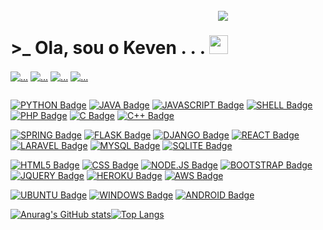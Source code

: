 <div style="display: inline-block"><br>
  <img align="right" src="https://i.giphy.com/media/RbDKaczqWovIugyJmW/giphy.webp">
  <h1>>_ Ola, sou o Keven . . . <img src="https://raw.githubusercontent.com/MartinHeinz/MartinHeinz/master/wave.gif" width="30px"></h1>

  <a href="https://github.com/keev-loop"><img align="center" alt="..." src="https://img.shields.io/badge/GitHub-100000?style=for-the-badge&logo=github&logoColor=white" ></a>
  <a href="https://www.linkedin.com/in/keven-lopes-silva"><img align="center" alt="..." src="https://img.shields.io/badge/LinkedIn-0077B5?style=for-the-badge&logo=linkedin&logoColor=white" ></a>
  <a href="https://dev.to/keev_loop"><img align="center" alt="..." src="https://img.shields.io/badge/dev.to-0A0A0A?style=for-the-badge&logo=dev.to&logoColor=white" ></a>
  <a href="https://steamcommunity.com/id/keev-loop"><img align="center" alt="..." src="https://img.shields.io/badge/Steam-000000?style=for-the-badge&logo=steam&logoColor=white" ></a>
  
</div>
  
[![PYTHON Badge](https://img.shields.io/badge/Python-3776AB?style=for-the-badge&logo=python&logoColor=white)](https://www.python.org/)
[![JAVA Badge](https://img.shields.io/badge/Java-ED8B00?style=for-the-badge&logo=java&logoColor=white)](https://www.w3schools.com/java/)
[![JAVASCRIPT Badge](https://img.shields.io/badge/JavaScript-F7DF1E?style=for-the-badge&logo=javascript&logoColor=white)](https://www.javascript.com/)
[![SHELL Badge](https://img.shields.io/badge/Shell_Script-121011?style=for-the-badge&logo=gnu-bash&logoColor=white)]()
[![PHP Badge](https://img.shields.io/badge/PHP-777BB4?style=for-the-badge&logo=php&logoColor=white)](https://www.php.net/)
[![C Badge](https://img.shields.io/badge/C-00599C?style=for-the-badge&logo=c&logoColor=white)](https://www.learn-c.org/)
[![C++ Badge](https://img.shields.io/badge/C%2B%2B-00599C?style=for-the-badge&logo=c%2B%2B&logoColor=white)](https://www.w3schools.com/CPP/)

[![SPRING Badge](https://img.shields.io/badge/Spring-6DB33F?style=for-the-badge&logo=spring&logoColor=white)](https://spring.io/)
[![FLASK Badge](https://img.shields.io/badge/Flask-000000?style=for-the-badge&logo=flask&logoColor=white)](https://flask.palletsprojects.com/)
[![DJANGO Badge](https://img.shields.io/badge/Django-092E20?style=for-the-badge&logo=django&logoColor=white)](https://www.djangoproject.com/)
[![REACT Badge](https://img.shields.io/badge/React-20232A?style=for-the-badge&logo=react&logoColor=61DAFB)](https://reactjs.org/)
[![LARAVEL Badge](https://img.shields.io/badge/Laravel-FF2D20?style=for-the-badge&logo=laravel&logoColor=white)](https://laravel.com/)
[![MYSQL Badge](https://img.shields.io/badge/MySQL-00000F?style=for-the-badge&logo=mysql&logoColor=white)](https://www.mysql.com/)
[![SQLITE Badge](https://img.shields.io/badge/SQLite-07405E?style=for-the-badge&logo=sqlite&logoColor=white)](https://www.sqlite.org)

[![HTML5 Badge](https://img.shields.io/badge/HTML5-E34F26?style=for-the-badge&logo=html5&logoColor=white)](https://www.w3schools.com/html/)
[![CSS Badge](https://img.shields.io/badge/CSS-239120?&style=for-the-badge&logo=css3&logoColor=white)](https://www.w3schools.com/css/)
[![NODE.JS Badge](https://img.shields.io/badge/Node.js-43853D?style=for-the-badge&logo=node.js&logoColor=white)](https://nodejs.org/)
[![BOOTSTRAP Badge](https://img.shields.io/badge/Bootstrap-563D7C?style=for-the-badge&logo=bootstrap&logoColor=white)](https://getbootstrap.com/)
[![JQUERY Badge](https://img.shields.io/badge/jQuery-0769AD?style=for-the-badge&logo=jquery&logoColor=white)](https://jquery.com/)
[![HEROKU Badge](https://img.shields.io/badge/Heroku-430098?style=for-the-badge&logo=heroku&logoColor=white)](https://www.heroku.com/)
[![AWS Badge](https://img.shields.io/badge/Amazon_AWS-232F3E?style=for-the-badge&logo=amazon-aws&logoColor=white)](https://aws.amazon.com/)

[![UBUNTU Badge](https://img.shields.io/badge/Ubuntu-E95420?style=for-the-badge&logo=ubuntu&logoColor=white)](https://ubuntu.com/)
[![WINDOWS Badge](https://img.shields.io/badge/Windows-0078D6?style=for-the-badge&logo=windows&logoColor=white)](https://www.microsoft.com/windows/)
[![ANDROID Badge](https://img.shields.io/badge/Android-3DDC84?style=for-the-badge&logo=android&logoColor=white)](https://www.android.com/)

[![Anurag's GitHub stats](https://github-readme-stats.vercel.app/api?username=keev-loop&show_icons=true&theme=tokyonight)](https://github.com/anuraghazra/github-readme-stats)[![Top Langs](https://github-readme-stats.vercel.app/api/top-langs/?username=keev-loop&theme=tokyonight&layout=compact)](https://github.com/anuraghazra/github-readme-stats)


